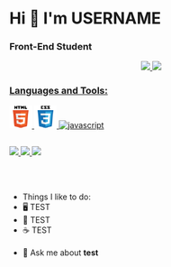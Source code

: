 <h1>Hi 👋 I'm USERNAME</h1>
<h3>Front-End Student</h3>

<div align="center">
  <a href="https://github.com/NekoCyberCat">
  <img height="180em" src="https://github-readme-stats.vercel.app/api?username=NekoCyberCat&show_icons=true&theme=vision-friendly-dark&count_private=true"/>
  <img height="180em" src="https://github-readme-stats.vercel.app/api/top-langs/?username=NekoCyberCat&layout=compact&langs_count=7&theme=vision-friendly-dark"/>
</div>

<h3 align="left">Languages and Tools:</h3>
  <p align="left"> 
    <a href="https://www.w3.org/html/" target="_blank"> <img src="https://raw.githubusercontent.com/devicons/devicon/master/icons/html5/html5-original-wordmark.svg" alt="html5" width="40" height="40"/> </a>
    <a href="https://www.w3schools.com/css/" target="_blank"> <img src="https://raw.githubusercontent.com/devicons/devicon/master/icons/css3/css3-original-wordmark.svg" alt="css3" width="40" height="40"/> </a> 
  <a href="https://developer.mozilla.org/en-US/docs/Web/JavaScript" target="_blank"> <img src="https://cdn.iconscout.com/icon/free/png-256/javascript-2038874-1720087.png" alt="javascript" width="40" height="40"/> </a>      </p>
 
  ##
                
  <div> 
  <a href="https://www.linkedin.com/in/-mynameisjohn-" target="_blank"> <img src="https://img.shields.io/badge/-LinkedIn-%230077B5?style=for-the-badge&logo=linkedin&logoColor=white" target="_blank"> </a>         
  <a href = "mailto:Kenarotech@gmail.com"> <img src="https://img.shields.io/badge/-Gmail-%23333?style=for-the-badge&logo=gmail&logoColor=white" target="_blank"> </a>
  <a href="https://tryhackme.com/p/CyberNeko" target="_blank"> <img src="https://img.shields.io/badge/-TryHackMe-212C42?logo=tryhackme&logoColor=white&style=for-the-badge" target="_blank"> </a>
       
  </div>
    
<br></br>
- Things I like to do:
- 🖥 TEST
- 📱 TEST
- :coffee: TEST
<br></br>
- 💬 Ask me about **test**

<!--
**Uname/Uname** is a ✨ _special_ ✨ repository because its `README.md` (this file) appears on your GitHub profile.
Here are some ideas to get you started:
- 🔭 I’m currently working on ...
- 🌱 I’m currently learning ...
- 👯 I’m looking to collaborate on ...
- 🤔 I’m looking for help with ...
- 💬 Ask me about ...
- 📫 How to reach me: ...
- 😄 Pronouns: ...
- ⚡ Fun fact: ...
-->
